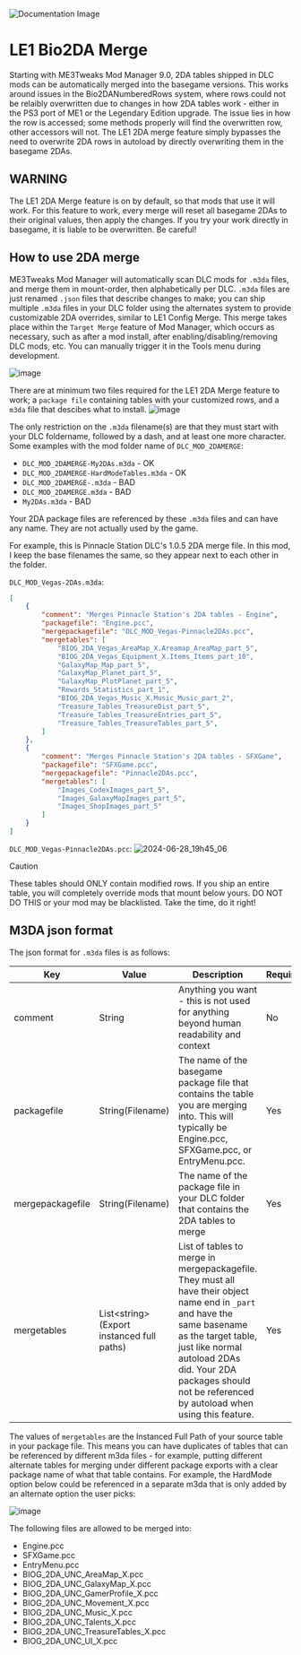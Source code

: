 ![Documentation Image](images/documentation_header.png)

# LE1 Bio2DA Merge
Starting with ME3Tweaks Mod Manager 9.0, 2DA tables shipped in DLC mods can be automatically merged into the basegame versions. This works around issues in the Bio2DANumberedRows system, where rows could not be relaibly overwritten due to changes in how 2DA tables work - either in the PS3 port of ME1 or the Legendary Edition upgrade. The issue lies in how the row is accessed; some methods properly will find the overwritten row, other accessors will not. The LE1 2DA merge feature simply bypasses the need to overwrite 2DA rows in autoload by directly overwriting them in the basegame 2DAs.

## WARNING

The LE1 2DA Merge feature is on by default, so that mods that use it will work. For this feature to work, every merge will reset all basegame 2DAs to their original values, then apply the changes. If you try your work directly in basegame, it is liable to be overwritten. Be careful!


## How to use 2DA merge
ME3Tweaks Mod Manager will automatically scan DLC mods for `.m3da` files, and merge them in mount-order, then alphabetically per DLC. `.m3da` files are just renamed `.json` files that describe changes to make; you can ship multiple `.m3da` files in your DLC folder using the alternates system to provide customizable 2DA overrides, similar to LE1 Config Merge. This merge takes place within the `Target Merge` feature of Mod Manager, which occurs as necessary, such as after a mod install, after enabling/disabling/removing DLC mods, etc. You can manually trigger it in the Tools menu during development.

![image](https://github.com/ME3Tweaks/ME3TweaksModManager/assets/2738836/097bf9c9-181f-4a1d-9706-4aa611703b3c)


There are at minimum two files required for the LE1 2DA Merge feature to work; a `package file` containing tables with your customized rows, and a `m3da` file that descibes what to install.
![image](https://github.com/ME3Tweaks/ME3TweaksModManager/assets/2738836/68a9e7df-a3cb-496d-9483-2308ad2c4a19)

The only restriction on the `.m3da` filename(s) are that they must start with your DLC foldername, followed by a dash, and at least one more character.
Some examples with the mod folder name of `DLC_MOD_2DAMERGE`:
 - `DLC_MOD_2DAMERGE-My2DAs.m3da` - OK
 - `DLC_MOD_2DAMERGE-HardModeTables.m3da` - OK
 - `DLC_MOD_2DAMERGE-.m3da` - BAD
 - `DLC_MOD_2DAMERGE.m3da` - BAD
 - `My2DAs.m3da` - BAD


Your 2DA package files are referenced by these `.m3da` files and can have any name. They are not actually used by the game.

For example, this is Pinnacle Station DLC's 1.0.5 2DA merge file. In this mod, I keep the base filenames the same, so they appear next to each other in the folder.

`DLC_MOD_Vegas-2DAs.m3da`:
```json
[
    {
        "comment": "Merges Pinnacle Station's 2DA tables - Engine",
        "packagefile": "Engine.pcc",
        "mergepackagefile": "DLC_MOD_Vegas-Pinnacle2DAs.pcc",
        "mergetables": [
            "BIOG_2DA_Vegas_AreaMap_X.Areamap_AreaMap_part_5",
            "BIOG_2DA_Vegas_Equipment_X.Items_Items_part_10",
            "GalaxyMap_Map_part_5",
            "GalaxyMap_Planet_part_5",
            "GalaxyMap_PlotPlanet_part_5",
            "Rewards_Statistics_part_1",
            "BIOG_2DA_Vegas_Music_X.Music_Music_part_2",
            "Treasure_Tables_TreasureDist_part_5",
            "Treasure_Tables_TreasureEntries_part_5",
            "Treasure_Tables_TreasureTables_part_5",
        ]
    },
    {
        "comment": "Merges Pinnacle Station's 2DA tables - SFXGame",
        "packagefile": "SFXGame.pcc",
        "mergepackagefile": "Pinnacle2DAs.pcc",
        "mergetables": [
            "Images_CodexImages_part_5",
            "Images_GalaxyMapImages_part_5",
            "Images_ShopImages_part_5"
        ]
    }
]

```

`DLC_MOD_Vegas-Pinnacle2DAs.pcc`:
![2024-06-28_19h45_06](https://github.com/ME3Tweaks/ME3TweaksModManager/assets/2738836/f4fa45c9-5274-4841-ba92-b85a0b0ac0fa)

>[!CAUTION]
>These tables should ONLY contain modified rows. If you ship an entire table, you will completely override mods that mount below yours. DO NOT DO THIS or your mod may be blacklisted. Take the time, do it right!

## M3DA json format
The json format for `.m3da` files is as follows:

| Key              | Value                                          | Description                                                                                                                                                                                                          | Required |
|------------------|------------------------------------------------|----------------------------------------------------------------------------------------------------------------------------------------------------------------------------------------------------------------------|----------|
| comment          | String                                         | Anything you want - this is not used for anything beyond human readability and context                                                                                                                               | No       |
| packagefile      | String(Filename)                               | The name of the basegame package file that contains the table you are merging into. This will typically be Engine.pcc, SFXGame.pcc, or EntryMenu.pcc.                                                                | Yes      |
| mergepackagefile | String(Filename)                               | The name of the package file in your DLC folder that contains the 2DA tables to merge                                                                                                                                | Yes      |
| mergetables      | List&lt;string&gt;(Export instanced full paths) | List of tables to merge in mergepackagefile. They must all have their object name end in `_part` and have the same basename as the target table, just like normal autoload 2DAs did. Your 2DA packages should not be referenced by autoload when using this feature. | Yes      |

The values of `mergetables` are the Instanced Full Path of your source table in your package file. This means you can have duplicates of tables that can be referenced by different m3da files - for example, putting different alternate tables for merging under different package exports with a clear package name of what that table contains. For example, the HardMode option below could be referenced in a separate m3da that is only added by an alternate option the user picks:

![image](https://github.com/ME3Tweaks/ME3TweaksModManager/assets/2738836/45e39199-e2d4-4719-84eb-355954f3c403)

The following files are allowed to be merged into:
 - Engine.pcc
 - SFXGame.pcc
 - EntryMenu.pcc
 - BIOG_2DA_UNC_AreaMap_X.pcc
 - BIOG_2DA_UNC_GalaxyMap_X.pcc
 - BIOG_2DA_UNC_GamerProfile_X.pcc
 - BIOG_2DA_UNC_Movement_X.pcc
 - BIOG_2DA_UNC_Music_X.pcc
 - BIOG_2DA_UNC_Talents_X.pcc
 - BIOG_2DA_UNC_TreasureTables_X.pcc
 - BIOG_2DA_UNC_UI_X.pcc

